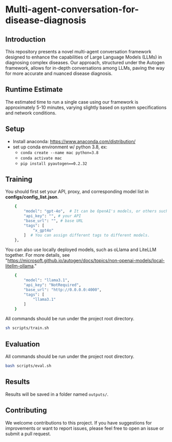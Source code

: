 # Multi-agent-conversation-for-disease-diagnosis

## Introduction

This repository presents a novel multi-agent conversation framework designed to enhance the capabilities of Large Language Models (LLMs) in diagnosing complex diseases. Our approach, structured under the Autogen framework, allows for in-depth conversations among LLMs, paving the way for more accurate and nuanced disease diagnosis.

## Runtime Estimate

The estimated time to run a single case using our framework is approximately 5-10 minutes, varying slightly based on system specifications and network conditions.

## Setup
 * Install anaconda: https://www.anaconda.com/distribution/
 * set up conda environment w/ python 3.8, ex:
    * `conda create --name mac python=3.8`
    * `conda activate mac`
    * `pip install pyautogen==0.2.32`


## Training
You should first set your API, proxy, and corresponding model list in **configs/config_list.json**.
```bash
    {
        "model": "gpt-4o",  # It can be OpenAI's models, or others such as Claude, Gemini, LLaMA 3.1, etc.
        "api_key": "", # your API
        "base_url": "", # base URL
        "tags": [
            "x_gpt4o"
        ]  # You can assign different tags to different models.
    },
```
You can also use locally deployed models, such as oLlama and LiteLLM together. For more details, see "https://microsoft.github.io/autogen/docs/topics/non-openai-models/local-litellm-ollama."
```bash
    {
        "model": "llama3.1", 
        "api_key": "NotRequired",
        "base_url": "http://0.0.0.0:4000",
        "tags": [
            "llama3.1"
        ]
    }
```

All commands should be run under the project root directory.

```bash
sh scripts/train.sh
```

## Evaluation
All commands should be run under the project root directory.

```bash
bash scripts/eval.sh
```

## Results
Results will be saved in a folder named `outputs/`. 

## Contributing

We welcome contributions to this project. If you have suggestions for improvements or want to report issues, please feel free to open an issue or submit a pull request.
